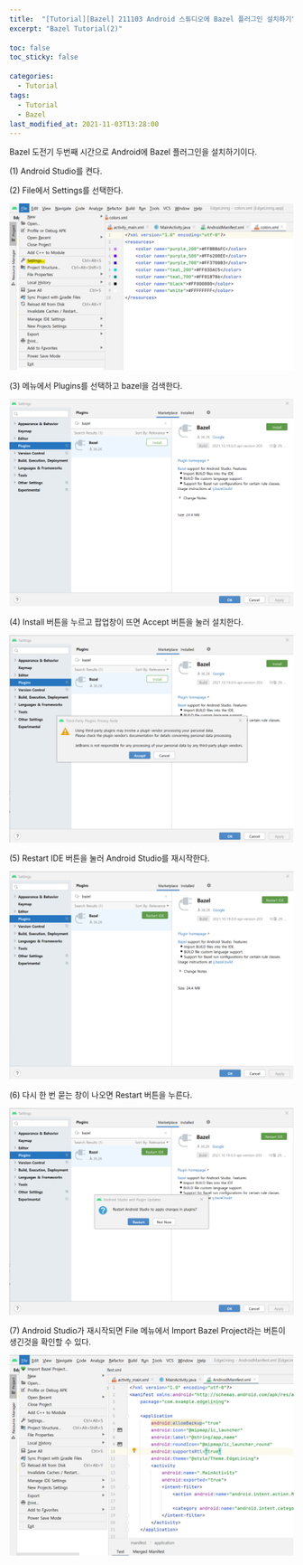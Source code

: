 ```yaml
---
title:  "[Tutorial][Bazel] 211103 Android 스튜디오에 Bazel 플러그인 설치하기"
excerpt: "Bazel Tutorial(2)"

toc: false
toc_sticky: false

categories:
  - Tutorial
tags:
  - Tutorial
  - Bazel
last_modified_at: 2021-11-03T13:28:00
---
```


Bazel 도전기 두번째 시간으로 Android에 Bazel 플러그인을 설치하기이다.

(1) Android Studio를 켠다.

(2) File에서 Settings를 선택한다.
<p><img src="/assets/images/21123122.png" /></p>

(3) 메뉴에서 Plugins를 선택하고 bazel을 검색한다.
<p><img src="/assets/images/21123123.png" /></p>

(4) Install 버튼을 누르고 팝업창이 뜨면 Accept 버튼을 눌러 설치한다.
<p><img src="/assets/images/21123124.png" /></p>

(5) Restart IDE 버튼을 눌러 Android Studio를 재시작한다.
<p><img src="/assets/images/21123125.png" /></p>

(6) 다시 한 번 묻는 창이 나오면 Restart 버튼을 누른다.
<p><img src="/assets/images/21123126.png" /></p>

(7) Android Studio가 재시작되면 File 메뉴에서 Import Bazel Project라는 버튼이 생긴것을 확인할 수 있다.
<p><img src="/assets/images/21123127.png" /></p>
